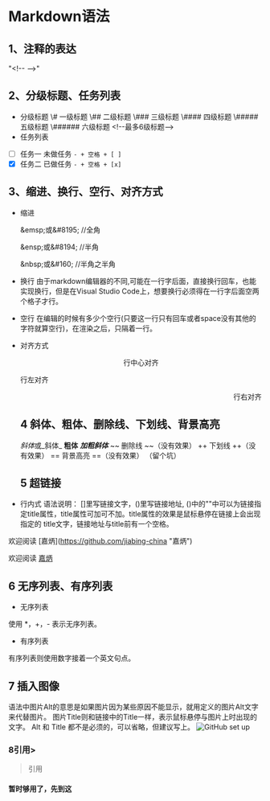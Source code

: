 # Markdown语法

## 1、注释的表达
"\<!-- -->"

## 2、分级标题、任务列表

* 分级标题
\\# 一级标题
\\## 二级标题
\\### 三级标题
\\#### 四级标题
\\##### 五级标题
\\###### 六级标题  <\!--最多6级标题-->
* 任务列表
- [ ] 任务一 未做任务 `- + 空格 + [ ]`
- [x] 任务二 已做任务 `- + 空格 + [x]`

## 3、缩进、换行、空行、对齐方式
* 缩进

   \&emsp;或\&#8195; //全角

   \&ensp;或\&#8194; //半角

   \&nbsp;或\&#160;  //半角之半角

* 换行
  由于markdown编辑器的不同,可能在一行字后面，直接换行回车，也能实现换行，但是在Visual Studio Code上，想要换行必须得在一行字后面空两个格子才行。
* 空行
  在编辑的时候有多少个空行(只要这一行只有回车或者space没有其他的字符就算空行)，在渲染之后，只隔着一行。
* 对齐方式
  <center>行中心对齐</center>
  <p align="left">行左对齐</p>
  <p align="right">行右对齐</p>

  ## 4 斜体、粗体、删除线、下划线、背景高亮
  *斜体*或_斜体_
  **粗体**
  ***加粗斜体***
  ~~ 删除线 ~~（没有效果）
  ++ 下划线 ++（没有效果）
  == 背景高亮 ==（没有效果）
  （留个坑）

  ## 5 超链接
* 行内式 
  语法说明：
[]里写链接文字，()里写链接地址, ()中的""中可以为链接指定title属性，title属性可加可不加。title属性的效果是鼠标悬停在链接上会出现指定的 title文字，链接地址与title前有一个空格。

欢迎阅读 \[嘉炳](https://github.com/jiabing-china "嘉炳")

欢迎阅读 [嘉炳](https://github.com/jiabing-china "嘉炳")

 ## 6 无序列表、有序列表
 * 无序列表

 使用 *，+，- 表示无序列表。

 * 有序列表

 有序列表则使用数字接着一个英文句点。

 ## 7 插入图像

 语法中图片Alt的意思是如果图片因为某些原因不能显示，就用定义的图片Alt文字来代替图片。 图片Title则和链接中的Title一样，表示鼠标悬停与图片上时出现的文字。 Alt 和 Title 都不是必须的，可以省略，但建议写上。
![GitHub set up](https://jiabing-china.github.io/docs/assets/img/logo.png "图片Title")



### 8引用>
>引用

#### 暂时够用了，先到这
